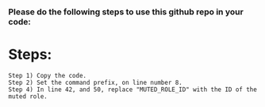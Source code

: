### Please do the following steps to use this github repo in your code:

# Steps:

    Step 1) Copy the code.
    Step 2) Set the command prefix, on line number 8.
    Step 4) In line 42, and 50, replace "MUTED_ROLE_ID" with the ID of the muted role.



